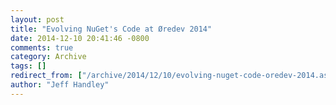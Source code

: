 ```yaml
---
layout: post
title: "Evolving NuGet's Code at Øredev 2014"
date: 2014-12-10 20:41:46 -0800
comments: true
category: Archive
tags: []
redirect_from: ["/archive/2014/12/10/evolving-nuget-code-oredev-2014.aspx/"]
author: "Jeff Handley"
---
```


